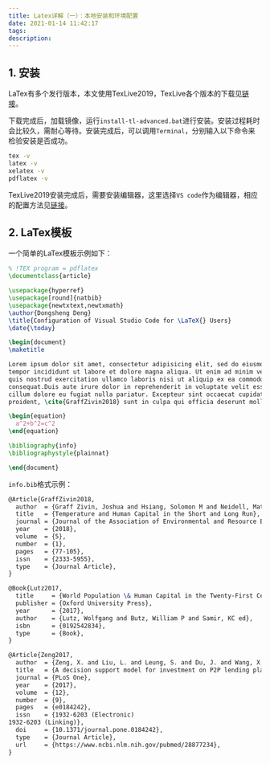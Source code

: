 ```yaml
---
title: Latex详解（一）：本地安装和环境配置
date: 2021-01-14 11:42:17
tags:
description:
---
```


## 1. 安装

LaTex有多个发行版本，本文使用TexLive2019，TexLive各个版本的下载见[链接](http://ftp.math.utah.edu/pub/tex/historic/systems/texlive/)。

下载完成后，加载镜像，运行`install-tl-advanced.bat`进行安装。安装过程耗时会比较久，需耐心等待。安装完成后，可以调用`Terminal`，分别输入以下命令来检验安装是否成功。

```bash
tex -v
latex -v
xelatex -v
pdflatex -v
```

TexLive2019安装完成后，需要安装编辑器，这里选择`VS code`作为编辑器，相应的配置方法见[链接](https://github.com/EthanDeng/vscode-latex)。

## 2. LaTex模板

一个简单的LaTex模板示例如下：

```latex
% !TEX program = pdflatex
\documentclass{article}

\usepackage{hyperref}
\usepackage[round]{natbib}
\usepackage{newtxtext,newtxmath}
\author{Dongsheng Deng}
\title{Configuration of Visual Studio Code for \LaTeX{} Users}
\date{\today}

\begin{document}
\maketitle

Lorem ipsum dolor sit amet, consectetur adipisicing elit, sed do eiusmod
tempor incididunt ut labore et dolore magna aliqua. Ut enim ad minim veniam,
quis nostrud exercitation ullamco laboris nisi ut aliquip ex ea commodo
consequat.Duis aute irure dolor in reprehenderit in voluptate velit esse
cillum dolore eu fugiat nulla pariatur. Excepteur sint occaecat cupidatat non
proident, \cite{GraffZivin2018} sunt in culpa qui officia deserunt mollit anim id est laborum.

\begin{equation}
  a^2+b^2=c^2
\end{equation}

\bibliography{info}
\bibliographystyle{plainnat}

\end{document}
```

`info.bib`格式示例：

```latex
@Article{GraffZivin2018,
  author  = {Graff Zivin, Joshua and Hsiang, Solomon M and Neidell, Matthew},
  title   = {Temperature and Human Capital in the Short and Long Run},
  journal = {Journal of the Association of Environmental and Resource Economists},
  year    = {2018},
  volume  = {5},
  number  = {1},
  pages   = {77-105},
  issn    = {2333-5955},
  type    = {Journal Article},
}

@Book{Lutz2017,
  title     = {World Population \& Human Capital in the Twenty-First Century: An Overview},
  publisher = {Oxford University Press},
  year      = {2017},
  author    = {Lutz, Wolfgang and Butz, William P and Samir, KC ed},
  isbn      = {0192542834},
  type      = {Book},
}

@Article{Zeng2017,
  author  = {Zeng, X. and Liu, L. and Leung, S. and Du, J. and Wang, X. and Li, T.},
  title   = {A decision support model for investment on P2P lending platform},
  journal = {PLoS One},
  year    = {2017},
  volume  = {12},
  number  = {9},
  pages   = {e0184242},
  issn    = {1932-6203 (Electronic)
1932-6203 (Linking)},
  doi     = {10.1371/journal.pone.0184242},
  type    = {Journal Article},
  url     = {https://www.ncbi.nlm.nih.gov/pubmed/28877234},
}
```

